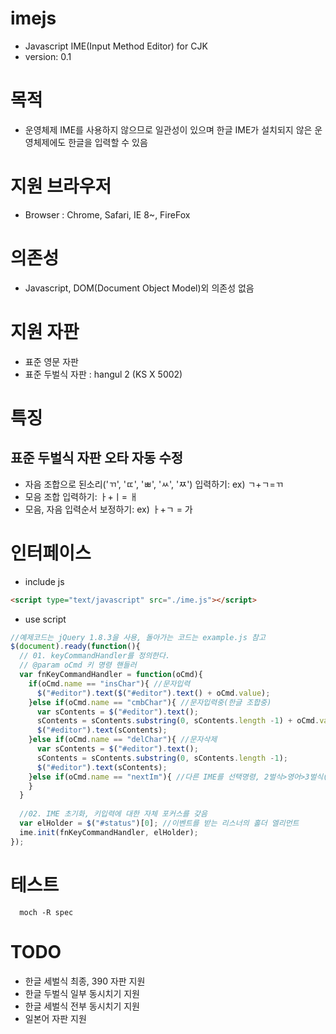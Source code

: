 imejs
=========================

* Javascript IME(Input Method Editor) for CJK
* version: 0.1

# 목적
* 운영체제 IME를 사용하지 않으므로 일관성이 있으며 한글 IME가 설치되지 않은 운영체제에도 한글을 입력할 수 있음

# 지원 브라우저
* Browser : Chrome, Safari, IE 8~, FireFox

# 의존성
* Javascript, DOM(Document Object Model)외 의존성 없음

# 지원 자판
* 표준 영문 자판
* 표준 두벌식 자판 : hangul 2 (KS X 5002)

# 특징
## 표준 두벌식 자판 오타 자동 수정
* 자음 조합으로 된소리('ㄲ', 'ㄸ', 'ㅃ', 'ㅆ', 'ㅉ') 입력하기: ex) ㄱ+ㄱ=ㄲ
* 모음 조합 입력하기: ㅏ+ㅣ= ㅐ
* 모음, 자음 입력순서 보정하기: ex) ㅏ+ㄱ = 가

# 인터페이스

* include js

```html
<script type="text/javascript" src="./ime.js"></script>
```

* use script

```javascript
//예제코드는 jQuery 1.8.3을 사용, 돌아가는 코드는 example.js 참고
$(document).ready(function(){
  // 01. keyCommandHandler를 정의한다.
  // @param oCmd 키 명령 핸들러
  var fnKeyCommandHandler = function(oCmd){
    if(oCmd.name == "insChar"){ //문자입력
      $("#editor").text($("#editor").text() + oCmd.value); 
    }else if(oCmd.name == "cmbChar"){ //문자입력중(한글 조합중)
      var sContents = $("#editor").text();
      sContents = sContents.substring(0, sContents.length -1) + oCmd.value;
      $("#editor").text(sContents); 
    }else if(oCmd.name == "delChar"){ //문자삭제
      var sContents = $("#editor").text();
      sContents = sContents.substring(0, sContents.length -1);
      $("#editor").text(sContents);
    }else if(oCmd.name == "nextIm"){ //다른 IME를 선택명령, 2벌식>영어>3벌식(390) 순
    }
  }
  
  //02. IME 초기화, 키입력에 대한 자체 포커스를 갖음
  var elHolder = $("#status")[0]; //이벤트를 받는 리스너의 홀더 엘리먼트
  ime.init(fnKeyCommandHandler, elHolder);
});
```

# 테스트

```
  moch -R spec
```

# TODO
* 한글 세벌식 최종, 390 자판 지원
* 한글 두벌식 일부 동시치기 지원
* 한글 세벌식 전부 동시치기 지원
* 일본어 자판 지원

